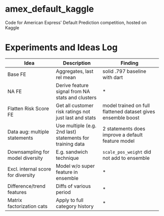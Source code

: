 # amex_default_kaggle
Code for American Express' Default Prediction competition, hosted on Kaggle

# Experiments and Ideas Log

|Idea |Description | Finding|
--- | --- | ---|
|Base FE |Aggregates, last rel mean| solid .797 baseline with dart |
|NA FE |Derive feature signal from NA stats and clusters| * |
|Flatten Risk Score FE |Get all customer risk ratings not just last and stats| model trained on full flattened dataset gives ensemble boost |
|Data aug: multiple statements| Use multiple (e.g. 2nd last) statements for training data| 2 statements does improve a default feature model |
|Downsampling for model diversity| E.g. sandwich technique| `scale_pos_weight` did not add to ensemble |
|Excl. internal score for diversity| Model w/o super feature in ensemble| * |
|Difference/trend features| Diffs of various period| * |
|Matrix factorization cats | Apply to full category history | * |
